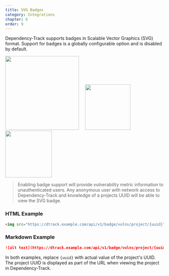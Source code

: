 ```yaml
---
title: SVG Badges
category: Integrations
chapter: 6
order: 9
---
```


Dependency-Track supports badges in Scalable Vector Graphics (SVG) format. Support for badges is a globally configurable
option and is disabled by default.

<img src="/images/badge-project-vulns.svg" width="234"/>
&nbsp;&nbsp;&nbsp;
<img src="/images/badge-project-novulns.svg" width="144"/>
&nbsp;&nbsp;&nbsp;
<img src="/images/badge-project-nometrics.svg" width="148"/>

> Enabling badge support will provide vulnerability metric information to unauthenticated users. Any anonymous
> user with network access to Dependency-Track and knowledge of a projects UUID will be able to view the SVG badge.

### HTML Example
```html
<img src="https://dtrack.example.com/api/v1/badge/vulns/project/{uuid}">
```

### Markdown Example
```markdown
![alt text](https://dtrack.example.com/api/v1/badge/vulns/project/{uuid})
```

In both examples, replace `{uuid}` with actual value of the project's UUID. The project UUID is displayed as 
part of the URL when viewing the project in Dependency-Track.
